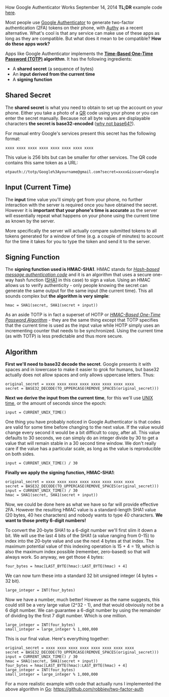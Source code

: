 How Google Authenticator Works
September 14, 2014
**TL;DR** example code [here](https://github.com/robbiev/two-factor-auth).

Most people use [Google Authenticator](https://code.google.com/p/google-authenticator/) to generate two-factor authentication (2FA) tokens on their phone, with [Authy](https://www.authy.com/) as a recent alternative. What's cool is that any service can make use of these apps as long as they are compatible. But what does it mean to be compatible? **How do these apps work?**

Apps like Google Authenticator implements the **[Time-Based One-Time Password (TOTP)](http://tools.ietf.org/html/rfc6238) algorithm**. It has the following ingredients:

* A **shared secret** (a sequence of bytes)
* An **input derived from the current time**
* A **signing function**

## Shared Secret

The **shared secret** is what you need to obtain to set up the account on your phone. Either you take a photo of a [QR](https://en.wikipedia.org/wiki/QR_code) code using your phone or you can enter the secret manually. Because not all byte values are displayable characters **the secret is base32-encoded** ([why not base64?](https://en.wikipedia.org/wiki/Base32#Advantages)).

For manual entry Google's services present this secret has the following format: 

```
xxxx xxxx xxxx xxxx xxxx xxxx xxxx xxxx
``` 

This value is 256 bits but can be smaller for other services. The QR code contains this same token as a URL: 
```
otpauth://totp/Google%3Ayourname@gmail.com?secret=xxxx&issuer=Google
```

## Input (Current Time)

The **input** time value you'll simply get from your phone, no further interaction with the server is required once you have obtained the secret. However it is **important that your phone's time is accurate** as the server will essentially repeat what happens on your phone using the current time as known by the server. 

More specifically the server will actually compare submitted tokens to all tokens generated for a window of time (e.g. a couple of minutes) to account for the time it takes for you to type the token and send it to the server.

## Signing Function

The **signing function used is HMAC-SHA1**. HMAC stands for *[Hash-based message authentication code](https://en.wikipedia.org/wiki/Hash-based_message_authentication_code)* and it is an algorithm that uses a secure one-way hash function ([SHA1](https://en.wikipedia.org/wiki/SHA-1) in this case) to sign a value. Using an HMAC allows us to verify authenticity - only people knowing the secret can generate the same output for the same input (the current time). This all sounds complex but **the algorithm is very simple**:

```
hmac = SHA1(secret, SHA1(secret + input))
```

As an aside TOTP is in fact a superset of HOTP or *[HMAC-Based One-Time Password Algorithm](https://tools.ietf.org/html/rfc4226)* - they are the same thing except that TOTP specifies that the current time is used as the input value while HOTP simply uses an incrementing counter that needs to be synchronized. Using the current time (as with TOTP) is less predictable and thus more secure.

## Algorithm

**First we'll need to base32 decode the secret**. Google presents it with spaces and in lowercase to make it easier to grok for humans, but base32 actually does not allow spaces and only allows uppercase letters. Thus:

```
original_secret = xxxx xxxx xxxx xxxx xxxx xxxx xxxx xxxx
secret = BASE32_DECODE(TO_UPPERCASE(REMOVE_SPACES(original_secret)))
```

**Next we derive the input from the current time**, for this we'll use [UNIX time](https://en.wikipedia.org/wiki/Unix_time), or the amount of seconds since the epoch:

```
input = CURRENT_UNIX_TIME()
```

One thing you have probably noticed in Google Authenticator is that codes are valid for some time before changing to the next value. If the value would change every second it would be a bit difficult to copy, after all. This value defaults to 30 seconds, we can simply do an integer divide by 30 to get a value that will remain stable in a 30 second time window. We don't really care if the value has a particular scale, as long as the value is reproducible on both sides.

```
input = CURRENT_UNIX_TIME() / 30
```

**Finally we apply the signing function, HMAC-SHA1**:

```
original_secret = xxxx xxxx xxxx xxxx xxxx xxxx xxxx xxxx
secret = BASE32_DECODE(TO_UPPERCASE(REMOVE_SPACES(original_secret)))
input = CURRENT_UNIX_TIME() / 30
hmac = SHA1(secret, SHA1(secret + input))
```

Now, we could be done here as what we have so far will provide effective 2FA. However the resulting HMAC value is a standard-length SHA1 value (20 bytes, 40 hex characters) and nobody wants to type 40 characters. **We want to those pretty 6-digit numbers!**

To convert the 20-byte SHA1 to a 6-digit number we'll first slim it down a bit. We will use the last 4 bits of the SHA1 (a value ranging from 0-15) to index into the 20-byte value and use the next 4 bytes at that index. The maximum potential value of this indexing operation is 15 + 4 = 19, which is also the maximum index possible (remember, zero-based) so that will always work. So anyway, we get those 4 bytes:

```
four_bytes = hmac[LAST_BYTE(hmac):LAST_BYTE(hmac) + 4]
```

We can now turn these into a standard 32 bit unsigned integer (4 bytes = 32 bit).

```
large_integer = INT(four_bytes)
```

Now we have a number, much better! However as the name suggests, this could still be a very large value (2^32 - 1), and that would obviously not be a 6 digit number. We can guarantee a 6-digit number by using the remainder of dividing by the first 7 digit number. Which is one million.

```
large_integer = INT(four_bytes)
small_integer = large_integer % 1,000,000
```

This is our final value. Here's everything together:

```
original_secret = xxxx xxxx xxxx xxxx xxxx xxxx xxxx xxxx
secret = BASE32_DECODE(TO_UPPERCASE(REMOVE_SPACES(original_secret)))
input = CURRENT_UNIX_TIME() / 30
hmac = SHA1(secret, SHA1(secret + input))
four_bytes = hmac[LAST_BYTE(hmac):LAST_BYTE(hmac) + 4]
large_integer = INT(four_bytes)
small_integer = large_integer % 1,000,000
```

For a more realistic example with code that actually runs I implemented the above algorithm in [Go](http://golang.org): https://github.com/robbiev/two-factor-auth
